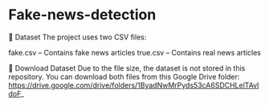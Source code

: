 # Fake-news-detection
📁 Dataset
The project uses two CSV files:

fake.csv – Contains fake news articles
true.csv – Contains real news articles

🔗 Download Dataset
Due to the file size, the dataset is not stored in this repository. You can download both files from this Google Drive folder:
https://drive.google.com/drive/folders/1ByadNwMrPyds53cA6SDCHLelTAvIdoF_

